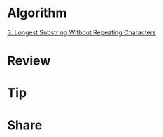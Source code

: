 # Algorithm

[3. Longest Substring Without Repeating Characters](https://www.jianshu.com/p/bf1ecee43a94)

# Review

# Tip

# Share
